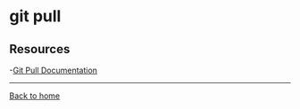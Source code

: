 # git pull

## Resources

-[Git Pull Documentation](https://git-scm.com/docs/git-pull)

---

[Back to home](../README.md)